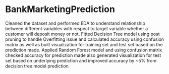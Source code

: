# BankMarketingPrediction
Cleaned the dataset and performed EDA to understand relationship between different variables with respect to target variable  whether a customer will deposit money or not. Fitted Decision Tree model using post pruning to handle Overfitting issue and calculated accuracy using confusion matrix as well as built visualization for training set and test set based on the prediction made. Applied Random Forest model and using confusion matrix checked accuracy for prediction made also generated visualization for test set based on underlying prediction and improved accuracy by ~5% from decision tree model prediction
